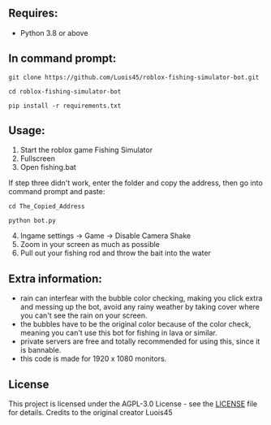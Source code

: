 ## Requires:
-   Python 3.8 or above

## In command prompt:
```batch
git clone https://github.com/Luois45/roblox-fishing-simulator-bot.git
```

```batch
cd roblox-fishing-simulator-bot
```

```batch
pip install -r requirements.txt
```

## Usage:
1. Start the roblox game Fishing Simulator
2. Fullscreen
3. Open fishing.bat

If step three didn't work, enter the folder and copy the address, then go into command prompt and paste:
```batch
cd The_Copied_Address
```
```batch
python bot.py
```
4. Ingame settings -> Game -> Disable Camera Shake
5. Zoom in your screen as much as possible
6. Pull out your fishing rod and throw the bait into the water

## Extra information: 
- rain can interfear with the bubble color checking, making you click extra and messing up the bot, avoid any rainy weather by taking cover where you can't see the rain on your screen.
- the bubbles have to be the original color because of the color check, meaning you can't use this bot for fishing in lava or similar.
- private servers are free and totally recommended for using this, since it is bannable.
- this code is made for 1920 x 1080 monitors.

## License
This project is licensed under the AGPL-3.0 License - see the [LICENSE](LICENSE) file for details.
Credits to the original creator Luois45
